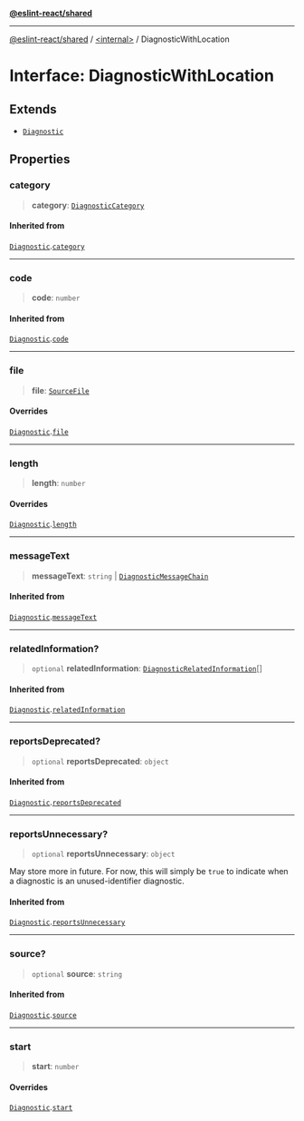[**@eslint-react/shared**](../../README.md)

***

[@eslint-react/shared](../../README.md) / [\<internal\>](../README.md) / DiagnosticWithLocation

# Interface: DiagnosticWithLocation

## Extends

- [`Diagnostic`](Diagnostic.md)

## Properties

### category

> **category**: [`DiagnosticCategory`](../enumerations/DiagnosticCategory.md)

#### Inherited from

[`Diagnostic`](Diagnostic.md).[`category`](Diagnostic.md#category)

***

### code

> **code**: `number`

#### Inherited from

[`Diagnostic`](Diagnostic.md).[`code`](Diagnostic.md#code)

***

### file

> **file**: [`SourceFile`](SourceFile.md)

#### Overrides

[`Diagnostic`](Diagnostic.md).[`file`](Diagnostic.md#file)

***

### length

> **length**: `number`

#### Overrides

[`Diagnostic`](Diagnostic.md).[`length`](Diagnostic.md#length)

***

### messageText

> **messageText**: `string` \| [`DiagnosticMessageChain`](DiagnosticMessageChain.md)

#### Inherited from

[`Diagnostic`](Diagnostic.md).[`messageText`](Diagnostic.md#messagetext)

***

### relatedInformation?

> `optional` **relatedInformation**: [`DiagnosticRelatedInformation`](DiagnosticRelatedInformation.md)[]

#### Inherited from

[`Diagnostic`](Diagnostic.md).[`relatedInformation`](Diagnostic.md#relatedinformation)

***

### reportsDeprecated?

> `optional` **reportsDeprecated**: `object`

#### Inherited from

[`Diagnostic`](Diagnostic.md).[`reportsDeprecated`](Diagnostic.md#reportsdeprecated)

***

### reportsUnnecessary?

> `optional` **reportsUnnecessary**: `object`

May store more in future. For now, this will simply be `true` to indicate when a diagnostic is an unused-identifier diagnostic.

#### Inherited from

[`Diagnostic`](Diagnostic.md).[`reportsUnnecessary`](Diagnostic.md#reportsunnecessary)

***

### source?

> `optional` **source**: `string`

#### Inherited from

[`Diagnostic`](Diagnostic.md).[`source`](Diagnostic.md#source)

***

### start

> **start**: `number`

#### Overrides

[`Diagnostic`](Diagnostic.md).[`start`](Diagnostic.md#start)

